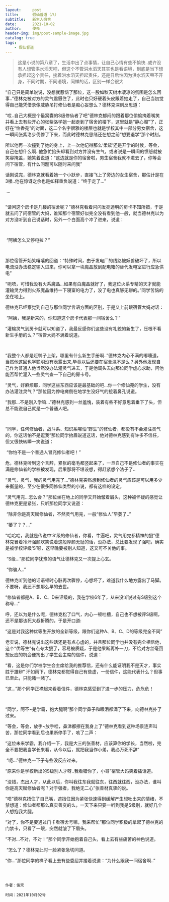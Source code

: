 ```yaml
---
layout:     post
title:      假仙督道（八）
subtitle:	新生入宿舍  
date:       2021-10-02
author:     俊壳
header-img: img/post-sample-image.jpg
catalog: true
tags:
    - 假仙督道
---
```



> 这是小说的第八章了，生活中出了点事情，让自己心情有些不愉快..或许没有人想管洪水滔天吧，但这个不管洪水滔天其实也是看语境，到底是当下想承担起这个责任，接着洪水滔天担起责任，还是日后怕因为洪水滔天甩不开身，不同时期，不同语境，同样的话，区别一样会很大



​	“自己只是简单说说，没想就惹恼了那位，这一股如秋天树木凄凉的氛围是怎么回事..”德林克被对方的灵气震慑住了，此时也只好硬着头皮跟着她走了，自己当初觉得自己能凭借录像威胁吊打修仙者是痴心妄想么？德林克深刻反思道：
​	

​	“哎..自己大概是个最窝囊的S级修仙者了吧”德林克郁闷的跟着那位偷偷掩着嘴笑并看上去有些开心的张紫洛学姐一起走到了宿舍的楼下，这里就是“静心阁”了，正好在“怡香苑”的对面，这二个名字很雅的楼层也就是学校其中一部分男女宿舍，这一瞬间张紫洛步伐停了下来，而此时德林克思绪还在想之前“想要退学”那个时刻。
​	

​	所以他再一次撞到了她的身上，上一次他记得那么‘柔软’还是开学的时候，等会，自己在想什么啊..他急忙抬头却看到对方并没有生气，或者说是一瞬间的愤怒就被笑容掩盖，她笑着说道：“这边就是你的宿舍啦，男生宿舍我就不进去了，你等会问下宿管，有什么问题可以随时来问我”
​	

​	话刚说完，德林克就看着她一个小跃步，直接飞上了旁边的女生宿舍，那估计是在3楼..他在惊讶之余也是如释重负说道：“终于走了...”
​	

​	...																		
​	

​	“请问这个房卡是几楼的宿舍呢？”德林克看着闪闪发亮透明的房卡不知所措，于是就去问了问宿管的大妈，谁知那个宿管好似完全没有看到他一般，就当德林克以为对方没听到自己说话时，另外一个白面高个冲了进来，说道：

​	

​	“阿姨怎么又停电拉？”

​	

​	那位宿管开始笑嘻嘻的回道：“特殊时间，由于发电厂的线路被妖兽破坏了，所以电流没办法稳定输入进来，你可以拿一块魔晶放到配电箱的替代发电室进行应急供电”
​	

​	“呃唔，可惜我没有火系魔晶...如果有白魔晶就好了，我这位火系专精的天才就能灌输灵力得到火系魔晶维持一下寝室的电力了，没了电也真够无聊的。”同学苦恼的坐在地上。
​	

​	德林克已经察觉到自己与那位同学言语方面的区别，于是又上前跟宿管大妈对话：



​	“阿姨，我是新来的，你知道这个房卡代表那一间宿舍么？”



​	“灌输灵气到房卡就可以知道了，我最反感你们这些没有礼貌的新生了，压根不看新生手册的么？”宿管大妈不满着说道。

​	

​	“我整个人都是赶鸭子上架，哪里有什么新生手册啊..”德林克内心不满的嘟囔道，当然他这回也学聪明没有表露出来,毕竟以后还要在宿舍混不是么？另外他发现自己作为普通人他当然没办法灌灵气进去，于是他调头去向那位同学虚心求助，问他能否帮忙灌入一些灵气查一下自己的房卡号。
​	

​	“灵气，好麻烦耶，同学这些东西应该是最基础的吧...你一个修仙苑的学生，没有办法灌注灵气？”那位因为停电瘫倒在地学生没好气的挖着鼻孔说道。
​	

​	“我那...不是刚入学嘛...”德林克感到一丝羞愧，装着有些不好意思着垂下了头，但总不能说自己就是一个普通人吧。

​	

​	“同学，任何修仙者，战斗系、知识系哪怕“野生”的修仙者，都没有不会灌注灵气的，你这话怕不是逗我”那位同学抬眉说道这话，他对德林克感到有许多不信任，但又很快转瞬一笑说道：
​	

​	“你怕不是一个普通人冒充修仙者吧！”
​	

​	危，德林克听到这个言辞，紧张的毫毛都竖起来了，一旦自己不是修仙者的事实在满是修仙者的学校被发现，后果那将不堪设想，得赶紧想个法子了..
​	

​	“灵气，灵气，我的灵气用完了...”德林克突然想到修仙者的灵气应该是可以用多少来衡量的，至少在很多同修仙类型的小说，都有这样的设定。
​	

​	“灵气用完...怎么会？”那位坐在地上的同学又开始皱着眉头，这种被怀疑的感觉让德林克更是紧张，只听那位同学又说道：
​	

​	“除非你是高天赋修仙者，不然灵气用完，一般“修仙人”早萎了..”
​	

​	“萎了？？...”
​	

​	“哈哈哈，我就是传说中‘S’级的修仙者，你看，牛逼吧，灵气用完都精神的狠”德林克冒着冷汗强颜欢笑说着这般厚颜无耻的话，没办法，总比要发现了强吧，确实是被学校评级‘S’呀，这早晚要被别人知道，这又可不关他的事。
​	

​	“S级...”那位同学犹豫的语气让德林克又一次提上心玄。
​	

​	“你骗人..”

​	德林克听到他的话语顿时心脏再次骤停，心想坏了，难道我什么地方露出了马脚。不要呀，我还不想那么早的去世。
​	

​	“修仙者都是A、B、C、D来评级的，我在学校6年了，从来没听说过有S级别这个称号...”

​	呼，还以为是什么呢，德林克松了口气，内心一顿吐槽，自己也不想被评S级啊，还不是那该死大叔折腾的，于是开口道:

​	“这是对我这种优等生开放的全新等级，跟你们这种A、B、C、D的等级完全不同”

​	老实说，德林克说出这些话还是有点心虚的，并且那位同学也并没有完全相信他，这个“优等生”有点夸太狠了，容易被质疑，于是他果断再补一刀，不给对方丝毫回想反应的机会便掏出了学生会主席的信件，说道：
​	

​	“看，这是你们学校学生会主席给我的推荐信，还有什么能证明我不是天才，事实胜于雄辩”
汗如雨下，德林克都觉得自己有些虚，一份信件，这能代表什么？但事已至此，只能赌一赌了。
​	

​	“这...”那个同学正襟起来看着信件，德林克感受到了进一步的压力，危危危！

​	

​	“同学，阿不~是学霸，抱大腿啊”那个同学鼻子和眼泪都滴了下来，向德林克扑了过来。



​	“等会，等会，放手~放手哇，鼻涕都擦在我身上了”德林克看到这种场景连声叫苦，那位同学看到后也果断停手了，咳了二声：
​	

​	“这位未来学霸，我介绍一下，我是大三的张善材，应该算你的学长，当然啦，完全不要把我当学长来看，从今以后，就把我当作小弟，我必万死不辞”
​	

​	“呃...”德林克一下子有些没反应过来。
​	

​	“原来你是学校新出的S级别人才呀..我看错你了，小哥”宿管大妈笑着插话道。
​	

​	“没错，杰出人才，从此以后，你叫我往东我就往东，往西就往西，没办法，谁叫你是高天赋修仙者呢？对于强者，我绝无二心”张善材真挚的说。
​	

​	“唔”德林克捂住了自己嘴，遮挡住因为紧张快速得到缓解产生想吐出来的情绪，不禁想道：修仙者都那么真实善变的么，一天下来只要一听到我是S级别，就好几个人想抱我大腿。
​	

​	“对了，你不是要通过门卡看宿舍号嘛，我来帮忙”那位同学积极的拿起了德林克的门禁卡，只看了一眼，突然就皱了下眉头。
​	

​	“不对...不对，不对！”那个同学开始抱着自己头，看上去有些痛苦的神色说道。
​	

​	“怎么了？德林克此时一脸紧张急切问道。
​	

​	“你...”那位同学的样子看上去有些委屈并接着说道：“为什么跟我一间宿舍啊..”




​	

```china
								   												作者：俊壳	
								  									   时间：2021年10月02号
```




